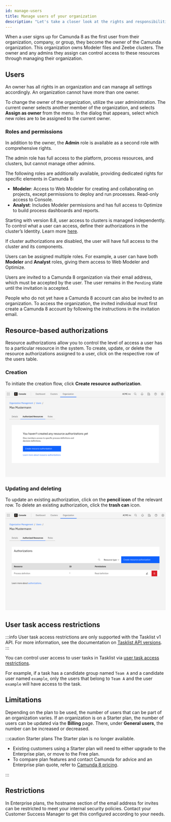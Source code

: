 ```yaml
---
id: manage-users
title: Manage users of your organization
description: "Let's take a closer look at the rights and responsibilities of users in your organization."
---
```


When a user signs up for Camunda 8 as the first user from their organization, company, or group, they become the owner of the Camunda organization. This organization owns Modeler files and Zeebe clusters. The owner and any admins they assign can control access to these resources through managing their organization.

## Users

An owner has all rights in an organization and can manage all settings accordingly. An organization cannot have more than one owner.

To change the owner of the organization, utilize the user administration. The current owner selects another member of the organization, and selects **Assign as owner** from the menu. In the dialog that appears, select which new roles are to be assigned to the current owner.

### Roles and permissions

In addition to the owner, the **Admin** role is available as a second role with comprehensive rights.

The admin role has full access to the platform, process resources, and clusters, but cannot manage other admins.

The following roles are additionally available, providing dedicated rights for specific elements in Camunda 8:

- **Modeler**: Access to Web Modeler for creating and collaborating on projects, except permissions to deploy and run processes. Read-only access to Console.
- **Analyst**: Includes Modeler permissions and has full access to Optimize to build process dashboards and reports.

Starting with version 8.8, user access to clusters is managed independently. To control what a user can access, define their authorizations in the cluster’s Identity. Learn more [here](/components/identity/authorization.md).

If cluster authorizations are disabled, the user will have full access to the cluster and its components.

Users can be assigned multiple roles. For example, a user can have both **Modeler** and **Analyst** roles, giving them access to Web Modeler and Optimize.

Users are invited to a Camunda 8 organization via their email address, which must be accepted by the user. The user remains in the `Pending` state until the invitation is accepted.

People who do not yet have a Camunda 8 account can also be invited to an organization. To access the organization, the invited individual must first create a Camunda 8 account by following the instructions in the invitation email.

## Resource-based authorizations

Resource authorizations allow you to control the level of access a user has to a particular resource in the system. To create, update, or delete the resource authorizations
assigned to a user, click on the respective row of the users table.

### Creation

To initiate the creation flow, click **Create resource authorization**.

![User Details](./img/user-details-authorized-resources.png)

### Updating and deleting

To update an existing authorization, click on the **pencil icon** of the relevant row. To delete an existing authorization, click the **trash can** icon.

![Authorized Resources](./img/user-details-authorized-resources-example.png)

## User task access restrictions

:::info
User task access restrictions are only supported with the Tasklist v1 API. For more information, see the documentation on [Tasklist API versions](components/tasklist/api-versions.md#user-task-access-restrictions-and-the-tasklist-api).
:::

You can control user access to user tasks in Tasklist via [user task access restrictions](components/tasklist/user-task-access-restrictions.md).

For example, if a task has a candidate group named `Team A` and a candidate user named `example`, only the users that belong to `Team A` and the user `example` will have access to the task.

## Limitations

Depending on the plan to be used, the number of users that can be part of an organization varies. If an organization is on a Starter plan, the number of users can be updated via the **Billing** page. There, under **General users**, the number can be increased or decreased.

:::caution Starter plans
The Starter plan is no longer available.

- Existing customers using a Starter plan will need to either upgrade to the Enterprise plan, or move to the Free plan.
- To compare plan features and contact Camunda for advice and an Enterprise plan quote, refer to [Camunda 8 pricing](https://camunda.com/pricing/?utm_source=docs.camunda.io&utm_medium=referral).

:::

## Restrictions

In Enterprise plans, the hostname section of the email address for invites can be restricted to meet your internal security policies. Contact your Customer Success Manager to get this configured according to your needs.
